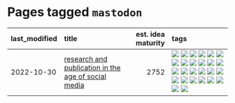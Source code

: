 # Pages tagged `mastodon`

|last_modified|title|est. idea maturity|tags
|:---|:---|---:|:---|
|2022-10-30|[research and publication in the age of social media](../research-and-social.md)|2752|[![](https://img.shields.io/badge/tag-arxiv-2c91b4)](../tags/arxiv.md) [![](https://img.shields.io/badge/tag-citation-d2ea1b)](../tags/citation.md) [![](https://img.shields.io/badge/tag-corrections-dce8fa)](../tags/corrections.md) [![](https://img.shields.io/badge/tag-credit-82f36e)](../tags/credit.md) [![](https://img.shields.io/badge/tag-curation-ac8815)](../tags/curation.md) [![](https://img.shields.io/badge/tag-discoverability-161a53)](../tags/discoverability.md) [![](https://img.shields.io/badge/tag-discussion-5fba1d)](../tags/discussion.md) [![](https://img.shields.io/badge/tag-feed-b3194)](../tags/feed.md) [![](https://img.shields.io/badge/tag-git-34720)](../tags/git.md) [![](https://img.shields.io/badge/tag-git-34720)](../tags/git.md) [![](https://img.shields.io/badge/tag-historyofscience-db71cb)](../tags/historyofscience.md) [![](https://img.shields.io/badge/tag-mastodon-71e862)](../tags/mastodon.md) [![](https://img.shields.io/badge/tag-openreview-ad342b)](../tags/openreview.md) [![](https://img.shields.io/badge/tag-paperswithcode-a3a5e9)](../tags/paperswithcode.md) [![](https://img.shields.io/badge/tag-platform-a682e)](../tags/platform.md) [![](https://img.shields.io/badge/tag-publication-e3be61)](../tags/publication.md) [![](https://img.shields.io/badge/tag-reproducibility-1661bc)](../tags/reproducibility.md) [![](https://img.shields.io/badge/tag-research-296bb1)](../tags/research.md) [![](https://img.shields.io/badge/tag-retractions-606780)](../tags/retractions.md) [![](https://img.shields.io/badge/tag-search-9a9fc4)](../tags/search.md) [![](https://img.shields.io/badge/tag-socialmedia-82f6b0)](../tags/socialmedia.md) [![](https://img.shields.io/badge/tag-stackoverflow-7a169c)](../tags/stackoverflow.md) [![](https://img.shields.io/badge/tag-subscription-254eb)](../tags/subscription.md) [![](https://img.shields.io/badge/tag-transparency-fde018)](../tags/transparency.md) [![](https://img.shields.io/badge/tag-twitter-d3fceb)](../tags/twitter.md) [![](https://img.shields.io/badge/tag-validation-e13c2b)](../tags/validation.md)|